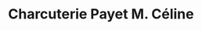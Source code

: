 ---
title: "Charcuterie Payet M. Céline"
url: /la-riviere/charcuterie-payet-m-celine/
shop: boucherie
---